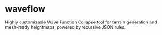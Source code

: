 # waveflow
Highly customizable Wave Function Collapse tool for terrain generation and mesh-ready heightmaps, powered by recursive JSON rules.
